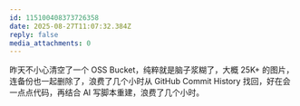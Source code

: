 ```yaml
---
id: 115100408373726358
date: 2025-08-27T11:07:32.384Z
reply: false
media_attachments: 0
---
```


昨天不小心清空了一个 OSS Bucket，纯粹就是脑子浆糊了，大概 25K+ 的图片，连备份也一起删除了，浪费了几个小时从 GitHub Commit History 找回，好在会一点点代码，再结合 AI 写脚本重建，浪费了几个小时。

